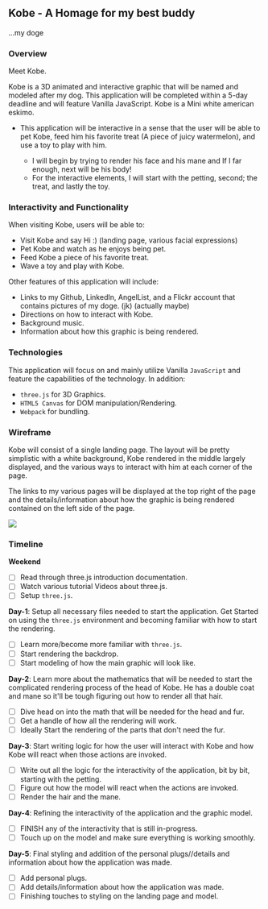 ## Kobe - A Homage for my best buddy
...my doge

### Overview

Meet Kobe.

Kobe is a 3D animated and interactive graphic that will be named and modeled after my dog. This application will be completed within a 5-day deadline and will feature Vanilla JavaScript. Kobe is a Mini white american eskimo.

  * This application will be interactive in a sense that the user will be able to pet Kobe, feed him his favorite treat (A piece of juicy watermelon), and use a toy to play with him.

    * I will begin by trying to render his face and his mane and If I far enough, next will be his body!
    * For the interactive elements, I will start with the petting, second; the treat, and lastly the toy.


### Interactivity and Functionality

When visiting Kobe, users will be able to:

  * Visit Kobe and say Hi :) (landing page, various facial expressions)
  * Pet Kobe and watch as he enjoys being pet.
  * Feed Kobe a piece of his favorite treat.
  * Wave a toy and play with Kobe.

Other features of this application will include:

  * Links to my Github, LinkedIn, AngelList, and a Flickr account that contains pictures of my doge. (jk) (actually maybe)
  * Directions on how to interact with Kobe.
  * Background music.
  * Information about how this graphic is being rendered.


### Technologies

This application will focus on and mainly utilize Vanilla `JavaScript` and feature the capabilities of the technology. In addition:

  * `three.js` for 3D Graphics.
  * `HTML5 Canvas` for DOM manipulation/Rendering.
  * `Webpack` for bundling.


### Wireframe

Kobe will consist of a single landing page. The layout will be pretty simplistic with a white background, Kobe rendered in the middle largely displayed, and the various ways to interact with him at each corner of the page.

The links to my various pages will be displayed at the top right of the page and the details/information about how the graphic is being rendered contained on the left side of the page.

![](https://github.com/BertShin/Kobe/blob/master/Kobe.png)

### Timeline

**Weekend**

- [ ] Read through three.js introduction documentation.
- [ ] Watch various tutorial Videos about three.js.
- [ ] Setup `three.js`.

**Day-1**: Setup all necessary files needed to start the application. Get Started on using the `three.js` environment and becoming familiar with how to start the rendering.

  - [ ] Learn more/become more familiar with `three.js`.
  - [ ] Start rendering the backdrop.
  - [ ] Start modeling of how the main graphic will look like.

**Day-2**: Learn more about the mathematics that will be needed to start the complicated rendering process of the head of Kobe. He has a double coat and mane so it'll be tough figuring out how to render all that hair.

  - [ ] Dive head on into the math that will be needed for the head and fur.
  - [ ] Get a handle of how all the rendering will work.
  - [ ] Ideally Start the rendering of the parts that don't need the fur.

**Day-3**: Start writing logic for how the user will interact with Kobe and how Kobe will react when those actions are invoked.

  - [ ] Write out all the logic for the interactivity of the application, bit by bit, starting with the petting.
  - [ ] Figure out how the model will react when the actions are invoked.
  - [ ] Render the hair and the mane.

**Day-4**: Refining the interactivity of the application and the graphic model.

  - [ ] FINISH any of the interactivity that is still in-progress.
  - [ ] Touch up on the model and make sure everything is working smoothly.

**Day-5**: Final styling and addition of the personal plugs//details and information about how the application was made.

  - [ ] Add personal plugs.
  - [ ] Add details/information about how the application was made.
  - [ ] Finishing touches to styling on the landing page and model.
